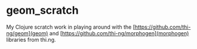 # geom_scratch

My Clojure scratch work in playing around with the
[https://github.com/thi-ng/geom](geom) and
[https://github.com/thi-ng/morphogen](morphogen) libraries
from thi.ng.